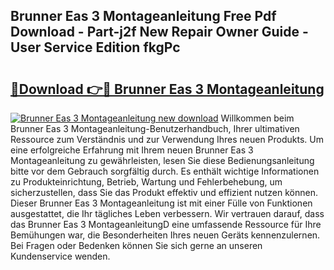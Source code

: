 ## Brunner Eas 3 Montageanleitung Free Pdf Download - Part-j2f New Repair Owner Guide - User Service Edition fkgPc

# <h2><a href="http://df6k437.blite.top/?on=Brunner+Eas+3+Montageanleitung">🔗Download 👉🔴 Brunner Eas 3 Montageanleitung</a></h2>

[![Brunner Eas 3 Montageanleitung new download](https://i.imgur.com/lujVjoI.png)](http://df6k437.blite.top/?on=Brunner+Eas+3+Montageanleitung)
Willkommen beim Brunner Eas 3 Montageanleitung-Benutzerhandbuch, Ihrer ultimativen Ressource zum Verständnis und zur Verwendung Ihres neuen Produkts. Um eine erfolgreiche Erfahrung mit Ihrem neuen Brunner Eas 3 Montageanleitung zu gewährleisten, lesen Sie diese Bedienungsanleitung bitte vor dem Gebrauch sorgfältig durch. Es enthält wichtige Informationen zu Produkteinrichtung, Betrieb, Wartung und Fehlerbehebung, um sicherzustellen, dass Sie das Produkt effektiv und effizient nutzen können. Dieser Brunner Eas 3 Montageanleitung ist mit einer Fülle von Funktionen ausgestattet, die Ihr tägliches Leben verbessern. Wir vertrauen darauf, dass das Brunner Eas 3 MontageanleitungD eine umfassende Ressource für Ihre Bemühungen war, die Besonderheiten Ihres neuen Geräts kennenzulernen. Bei Fragen oder Bedenken können Sie sich gerne an unseren Kundenservice wenden.
